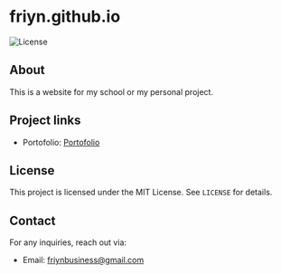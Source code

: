 # friyn.github.io

![License](https://img.shields.io/badge/license-MIT-blue.svg)

## About
This is a website for my school or my personal project.

## Project links
- Portofolio: [Portofolio](https://friyn.github.io/portofolio/)

## License
This project is licensed under the MIT License. See `LICENSE` for details.

## Contact
For any inquiries, reach out via:
- Email: friynbusiness@gmail.com
